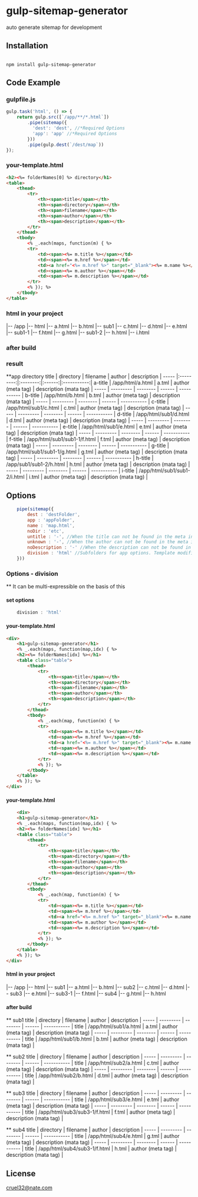 # gulp-sitemap-generator
auto generate sitemap for development

## Installation

<pre><code>
npm install gulp-sitemap-generator
</code></pre>

## Code Example

### gulpfile.js
```javascript
gulp.task('html', () => {
    return gulp.src([`/app/**/*.html`])
        .pipe(sitemap({
          'dest': 'dest', //*Required Options
          'app': 'app' //*Required Options
        }))
        .pipe(gulp.dest(`/dest/map`))
});
```

### your-template.html
```html
<h2><%= folderNames[0] %> directory</h1>
<table>
    <thead>
        <tr>
            <th><span>title</span></th>
            <th><span>directory</span></th>
            <th><span>filename</span></th>
            <th><span>author</span></th>
            <th><span>description</span></th>
        </tr>
    </thead>
    <tbody>
        <% _.each(maps, function(m) { %>
        <tr>
            <td><span><%= m.title %></span></td>
            <td><span><%= m.href %></span></td>
            <td><a href="<%= m.href %>" target="_blank"><%= m.name %></a></td>
            <td><span><%= m.author %></span></td>
            <td><span><%= m.description %></span></td>
        </tr>
        <% }); %>
    </tbody>
</table>
```

### html in your project

|-- /app
    |-- html
        |-- a.html
        |-- b.html
        |-- sub1
            |-- c.html
            |-- d.html
            |-- e.html
            |-- sub1-1
                |-- f.html
                |-- g.html
            |-- sub1-2
                |-- h.html
                |-- i.html

### after build

### result

**app directory 
title | directory | filename | author | description |
----- |:---------:|:--------:|:------:|:-----------:|
a-title | /app/html/a.html | a.tml | author (meta tag) | description (mata tag) |
----- | --------- | -------- | ------ | ----------- |
b-title | /app/html/b.html | b.tml | author (meta tag) | description (mata tag) |
----- | --------- | -------- | ------ | ----------- |
c-title | /app/html/sub1/c.html | c.tml | author (meta tag) | description (mata tag) |
----- | --------- | -------- | ------ | ----------- |
d-title | /app/html/sub1/d.html | d.tml | author (meta tag) | description (mata tag) |
----- | --------- | -------- | ------ | ----------- |
e-title | /app/html/sub1/e.html | e.tml | author (meta tag) | description (mata tag) |
----- | --------- | -------- | ------ | ----------- |
f-title | /app/html/sub1/sub1-1/f.html | f.tml | author (meta tag) | description (mata tag) |
----- | --------- | -------- | ------ | ----------- |
g-title | /app/html/sub1/sub1-1/g.html | g.tml | author (meta tag) | description (mata tag) |
----- | --------- | -------- | ------ | ----------- |
h-title | /app/sub1/sub1-2/h.html | h.tml | author (meta tag) | description (mata tag) |
----- | --------- | -------- | ------ | ----------- |
i-title | /app/html/sub1/sub1-2/i.html | i.tml | author (meta tag) | description (mata tag) |


## Options
```javascript
    pipe(sitemap({
        dest : 'destFolder',
        app : 'appFolder',
        name : 'map.html',
        noDir : 'etc',
        untitle : '-', //When the title can not be found in the meta information
        unknown : '-', //When the author can not be found in the meta information
        noDescription : '-' //When the description can not be found in the meta information
        division : 'html' //Subfolders for app options. Template modifications are required. I'll explain it further below.
    }))
```

### Options - division
** It can be multi-expressible on the basis of this

#### set options
```javascript
    division : 'html'
```
#### your-template.html
```html
<div>
    <h1>gulp-sitemap-generator</h1>
    <% _.each(maps, function(map,idx) { %>
    <h2><%= folderNames[idx] %></h1>
    <table class="table">
        <thead>
            <tr>
                <th><span>title</span></th>
                <th><span>directory</span></th>
                <th><span>filename</span></th>
                <th><span>author</span></th>
                <th><span>description</span></th>
            </tr>
        </thead>
        <tbody>
            <% _.each(map, function(m) { %>
            <tr>
                <td><span><%= m.title %></span></td>
                <td><span><%= m.href %></span></td>
                <td><a href="<%= m.href %>" target="_blank"><%= m.name %></a></td>
                <td><span><%= m.author %></span></td>
                <td><span><%= m.description %></span></td>
            </tr>
            <% }); %>
        </tbody>
    </table>
    <% }); %>
</div>    
```

#### your-template.html
```html
    <div>
    <h1>gulp-sitemap-generator</h1>
    <% _.each(maps, function(map,idx) { %>
    <h2><%= folderNames[idx] %></h1>
    <table class="table">
        <thead>
            <tr>
                <th><span>title</span></th>
                <th><span>directory</span></th>
                <th><span>filename</span></th>
                <th><span>author</span></th>
                <th><span>description</span></th>
            </tr>
        </thead>
        <tbody>
            <% _.each(map, function(m) { %>
            <tr>
                <td><span><%= m.title %></span></td>
                <td><span><%= m.href %></span></td>
                <td><a href="<%= m.href %>" target="_blank"><%= m.name %></a></td>
                <td><span><%= m.author %></span></td>
                <td><span><%= m.description %></span></td>
            </tr>
            <% }); %>
        </tbody>
    </table>
    <% }); %>
</div>    
```
#### html in your project
|-- /app
    |-- html
        |-- sub1
            |-- a.html
            |-- b.html
        |-- sub2
            |-- c.html
            |-- d.html
        |-- sub3
            |-- e.html
            |-- sub3-1
                |-- f.html
        |-- sub4
            |-- g.html
            |-- h.html


#### after build

** sub1
title | directory | filename | author | description |
----- | --------- | -------- | ------ | ----------- |
title | /app/html/sub1/a.html | a.tml | author (meta tag) | description (mata tag) |
----- | --------- | -------- | ------ | ----------- |
title | /app/html/sub1/b.html | b.tml | author (meta tag) | description (mata tag) |

** sub2
title | directory | filename | author | description |
----- | --------- | -------- | ------ | ----------- |
title | /app/html/sub2/a.html | c.tml | author (meta tag) | description (mata tag) |
----- | --------- | -------- | ------ | ----------- |
title | /app/html/sub2/b.html | d.tml | author (meta tag) | description (mata tag) |

** sub3
title | directory | filename | author | description |
----- | --------- | -------- | ------ | ----------- |
title | /app/html/sub3/e.html | e.tml | author (meta tag) | description (mata tag) |
----- | --------- | -------- | ------ | ----------- |
title | /app/html/sub3/sub3-1/f.html | f.tml | author (meta tag) | description (mata tag) |

** sub4
title | directory | filename | author | description |
----- | --------- | -------- | ------ | ----------- |
title | /app/html/sub4/e.html | g.tml | author (meta tag) | description (mata tag) |
----- | --------- | -------- | ------ | ----------- |
title | /app/html/sub4/sub3-1/f.html | h.tml | author (meta tag) | description (mata tag) |



## License
cruel32@nate.com
